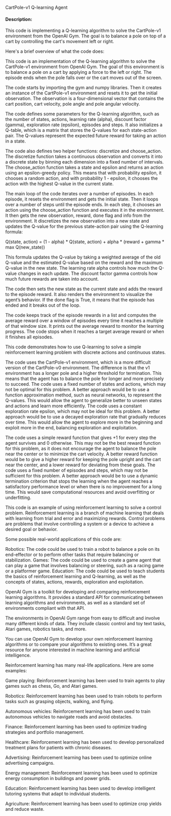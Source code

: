 CartPole-v1 Q-learning Agent

#### Description:
This code is implementing a Q-learning algorithm to solve the CartPole-v1 environment from the OpenAI Gym.
The goal is to balance a pole on top of a cart by controlling the cart's movement left or right.

Here's a brief overview of what the code does:

This code is an implementation of the Q-learning algorithm to solve the CartPole-v1 environment from OpenAI Gym. The goal of this environment is to balance a pole on a cart by applying a force to the left or right.
The episode ends when the pole falls over or the cart moves out of the screen.

The code starts by importing the gym and numpy libraries. Then it creates an instance of the CartPole-v1 environment and resets it to get the initial observation. The observation is a four-dimensional vector that contains the cart position, cart velocity, pole angle and pole angular velocity.

The code defines some parameters for the Q-learning algorithm, such as the number of states, actions, learning rate (alpha), discount factor (gamma), exploration rate (epsilon), episodes and steps.
It also initializes a Q-table, which is a matrix that stores the Q-values for each state-action pair.
The Q-values represent the expected future reward for taking an action in a state.

The code also defines two helper functions: discretize and choose_action.
The discretize function takes a continuous observation and converts it into a discrete state by binning each dimension into a fixed number of intervals.
The choose_action function takes a state and epsilon and returns an action using an epsilon-greedy policy.
This means that with probability epsilon, it chooses a random action, and with probability 1 - epsilon, it chooses the action with the highest Q-value in the current state.

The main loop of the code iterates over a number of episodes.
In each episode, it resets the environment and gets the initial state.
Then it loops over a number of steps until the episode ends. In each step, it chooses an action using the choose_action function and executes it in the environment. It then gets the new observation, reward, done flag and info from the environment.
It discretizes the new observation into a new state and updates the Q-value for the previous state-action pair using the Q-learning formula:

Q(state, action) = (1 - alpha) * Q(state, action) + alpha * (reward + gamma * max Q(new_state))

This formula updates the Q-value by taking a weighted average of the old Q-value and the estimated Q-value based on the reward and the maximum Q-value in the new state.
The learning rate alpha controls how much the Q-value changes in each update.
The discount factor gamma controls how much future rewards are taken into account.

The code then sets the new state as the current state and adds the reward to the episode reward.
It also renders the environment to visualize the agent’s behavior.
If the done flag is True, it means that the episode has ended and it breaks out of the loop.

The code keeps track of the episode rewards in a list and computes the average reward over a window of episodes every time it reaches a multiple of that window size.
It prints out the average reward to monitor the learning progress.
The code stops when it reaches a target average reward or when it finishes all episodes.

This code demonstrates how to use Q-learning to solve a simple reinforcement learning problem with discrete actions and continuous states.

The code uses the CartPole-v1 environment, which is a more difficult version of the CartPole-v0 environment.
The difference is that the v1 environment has a longer pole and a higher threshold for termination.
This means that the agent has to balance the pole for longer and more precisely to succeed.
The code uses a fixed number of states and actions, which may not be optimal for this problem.
A better approach would be to use a function approximation method, such as neural networks, to represent the Q-values. This would allow the agent to generalize better to unseen states and actions and learn more efficiently.
The code uses a constant exploration rate epsilon, which may not be ideal for this problem. A better approach would be to use a decayed exploration rate that gradually reduces over time.
This would allow the agent to explore more in the beginning and exploit more in the end, balancing exploration and exploitation.

The code uses a simple reward function that gives +1 for every step the agent survives and 0 otherwise.
This may not be the best reward function for this problem, as it does not encourage the agent to balance the pole near the center or to minimize the cart velocity. A better reward function would be to give a higher reward for keeping the pole upright and the cart near the center, and a lower reward for deviating from these goals.
The code uses a fixed number of episodes and steps, which may not be sufficient for this problem.
A better approach would be to use a dynamic termination criterion that stops the learning when the agent
reaches a satisfactory performance level or when there is no improvement for a long time. This would save computational resources and avoid overfitting or underfitting.

This code is an example of using reinforcement learning to solve a control problem. Reinforcement learning is a branch of machine learning that deals with learning from trial and error and maximizing rewards. Control problems are problems that involve controlling a system or a device to achieve a desired goal or behavior.

Some possible real-world applications of this code are:

Robotics: The code could be used to train a robot to balance a pole on its end-effector or to perform other tasks that require balancing or stabilization.
Games: The code could be used to create a game agent that can play a game that involves balancing or steering, such as a racing game or a platformer game.
Education: The code could be used to teach students the basics of reinforcement learning and Q-learning, as well as the concepts of states, actions, rewards, exploration and exploitation.

OpenAI Gym is a toolkit for developing and comparing reinforcement learning algorithms. It provides a standard API for communicating between learning algorithms and environments, as well as a standard set of environments compliant with that API.

The environments in OpenAI Gym range from easy to difficult and involve many different kinds of data. They include classic control and toy text tasks, Atari games, robotics tasks, and more.

You can use OpenAI Gym to develop your own reinforcement learning algorithms or to compare your algorithms to existing ones. It’s a great resource for anyone interested in machine learning and artificial intelligence.

Reinforcement learning has many real-life applications. Here are some examples:

Game playing: Reinforcement learning has been used to train agents to play games such as chess, Go, and Atari games.

Robotics: Reinforcement learning has been used to train robots to perform tasks such as grasping objects, walking, and flying.

Autonomous vehicles: Reinforcement learning has been used to train autonomous vehicles to navigate roads and avoid obstacles.

Finance: Reinforcement learning has been used to optimize trading strategies and portfolio management.

Healthcare: Reinforcement learning has been used to develop personalized treatment plans for patients with chronic diseases.

Advertising: Reinforcement learning has been used to optimize online advertising campaigns.

Energy management: Reinforcement learning has been used to optimize energy consumption in buildings and power grids.

Education: Reinforcement learning has been used to develop intelligent tutoring systems that adapt to individual students.

Agriculture: Reinforcement learning has been used to optimize crop yields and reduce waste.
